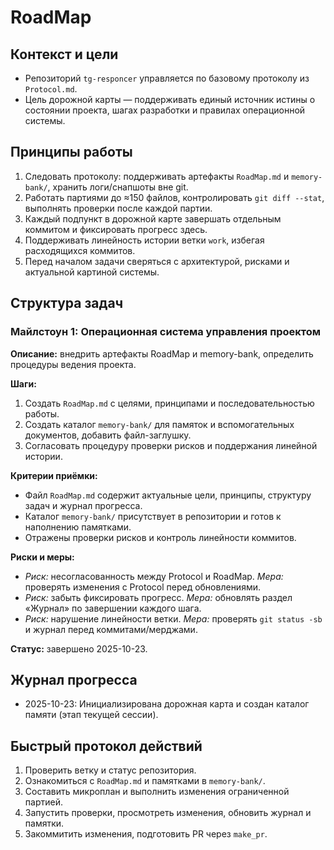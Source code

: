 # RoadMap

## Контекст и цели
- Репозиторий `tg-responcer` управляется по базовому протоколу из `Protocol.md`.
- Цель дорожной карты — поддерживать единый источник истины о состоянии проекта, шагах разработки и правилах операционной системы.

## Принципы работы
1. Следовать протоколу: поддерживать артефакты `RoadMap.md` и `memory-bank/`, хранить логи/снапшоты вне git.
2. Работать партиями до ≈150 файлов, контролировать `git diff --stat`, выполнять проверки после каждой партии.
3. Каждый подпункт в дорожной карте завершать отдельным коммитом и фиксировать прогресс здесь.
4. Поддерживать линейность истории ветки `work`, избегая расходящихся коммитов.
5. Перед началом задачи сверяться с архитектурой, рисками и актуальной картиной системы.

## Структура задач

### Майлстоун 1: Операционная система управления проектом
**Описание:** внедрить артефакты RoadMap и memory-bank, определить процедуры ведения проекта.

**Шаги:**
1. Создать `RoadMap.md` с целями, принципами и последовательностью работы.
2. Создать каталог `memory-bank/` для памяток и вспомогательных документов, добавить файл-заглушку.
3. Согласовать процедуру проверки рисков и поддержания линейной истории.

**Критерии приёмки:**
- Файл `RoadMap.md` содержит актуальные цели, принципы, структуру задач и журнал прогресса.
- Каталог `memory-bank/` присутствует в репозитории и готов к наполнению памятками.
- Отражены проверки рисков и контроль линейности коммитов.

**Риски и меры:**
- *Риск:* несогласованность между Protocol и RoadMap. *Мера:* проверять изменения с Protocol перед обновлениями.
- *Риск:* забыть фиксировать прогресс. *Мера:* обновлять раздел «Журнал» по завершении каждого шага.
- *Риск:* нарушение линейности ветки. *Мера:* проверять `git status -sb` и журнал перед коммитами/мерджами.

**Статус:** завершено 2025-10-23.

## Журнал прогресса
- 2025-10-23: Инициализирована дорожная карта и создан каталог памяти (этап текущей сессии).

## Быстрый протокол действий
1. Проверить ветку и статус репозитория.
2. Ознакомиться с `RoadMap.md` и памятками в `memory-bank/`.
3. Составить микроплан и выполнить изменения ограниченной партией.
4. Запустить проверки, просмотреть изменения, обновить журнал и памятки.
5. Закоммитить изменения, подготовить PR через `make_pr`.
